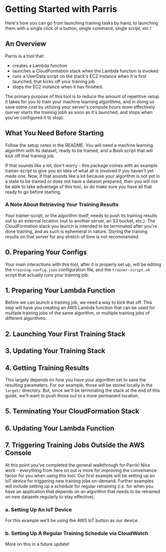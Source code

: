# Getting Started with Parris #

Here's how you can go from launching training tasks by hand, to launching them with a single click of a button, single command, single script, etc.! 

## An Overview ##

Parris is a tool that:

* creates a Lambda function
* launches a CloudFormation stack when the Lambda function is invoked
* runs a UserData script on the stack's EC2 instance when it is first launched, that kicks off your training job
* stops the EC2 instance when it has finished.

The primary purpose of this tool is to reduce the amount of repetitive setup it takes for you to train your machine learning algorithms, and in doing so save some cost by utilizing your server's compute hours more effectively (server starts the training jobh as soon as it's launched, and stops when you've configured it to stop).

## What You Need Before Starting ##

Follow the setup notes in the README. You will need a machine learning algorithm with its dataset, ready to be trained, and a Bash script that will kick off that training job. 

If that sounds like a lot, don't worry - this package comes with an example trainer-script to give you an idea of what all is involved if you haven't yet made one. Now, if that sounds like a lot because your algorithm is not yet in a state to be trained or does not have a dataset prepared, then you will not be able to take advantage of this tool, so do make sure you have all that ready to go before starting.

### A Note About Retrieving Your Training Results ###

Your trainer-script, or the algorithm itself, needs to push its training results out to an external location (out to another server, an S3 bucket, etc.). The CloudFormation stack you launch is intended to be terminated after you're done training, and as such is ephemeral in nature. Storing the training results on that server for any stretch of time is not recommended.

## 0. Preparing Your Configs ##

Your main interactions with this tool, after it is properly set up, will be editing the `training-config.json` configuration file, and the `trainer-script.sh` script that actually runs your training job. 

## 1. Preparing Your Lambda Function ##

Before we can launch a training job, we need a way to kick that off. This step will have you creating an AWS Lambda function that can be used for multiple training jobs of the same algorithm, or multiple training jobs of different algorithms.

## 2. Launching Your First Training Stack ##

## 3. Updating Your Training Stack ##

## 4. Getting Training Results ##

This largely depends on how you have your algorithm set to save the resulting parameters. For our example, those will be stored locally in the `target/` directory. But, since we'll be terminating the stack at the end of this guide, we'll want to push those out to a more permanent location. 

## 5. Terminating Your CloudFormation Stack ##

## 6. Updating Your Lambda Function ##

## 7. Triggering Training Jobs Outside the AWS Console ##

At this point you've completed the general walkthrough for Parris! Nice work - everything from here on out is more for improving the convenience factor for you when using this tool. Our first example will be setting up an IoT device for triggering new training jobs on-demand. Further examples will include setting up a schedule for regular retraining (i.e. for when you have an application that depends on an algorithm that needs to be retrained on new datasets regularly to stay effective). 

### a. Setting Up An IoT Device ###

For this example we'll be using the AWS IoT button as our device.

### b. Setting Up A Regular Training Schedule via CloudWatch ###

More on this in a future update! 